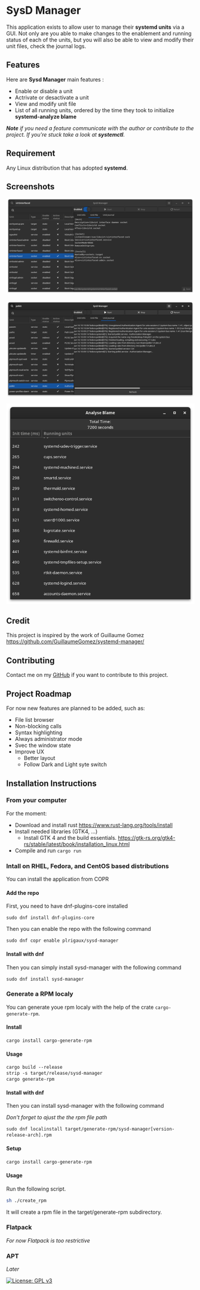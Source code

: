# SysD Manager

This application exists to allow user to manage their **systemd units** via a GUI. Not only are you able to make changes to the enablement and running status of each of the units, but you will also be able to view and modify their unit files, check the journal logs. 

## Features

Here are __Sysd Manager__ main features :
* Enable or disable a unit
* Actrivate or desactivate a unit
* View and modify unit file
* List of all running units, ordered by the time they took to initialize __systemd-analyze blame__


*__Note__ if you need a feature communicate with the author or contribute to the project. If you're stuck take a look at __systemctl__.*

## Requirement

Any Linux distribution that has adopted **systemd**.

## Screenshots

![Unit Files](screenshots/unit%20file.png)

![Unit Journal](screenshots/Journal.png)

![Analyze](screenshots/analyse%20blame.png)

## Credit
This project is inspired by the work of Guillaume Gomez https://github.com/GuillaumeGomez/systemd-manager/

## Contributing
Contact me on my [GitHub](https://github.com/plrigaux/sysd-manager) if you want to contribute to this project.

## Project Roadmap
For now new features are planned to be added, such as:
* File list browser
* Non-blocking calls
* Syntax highlighting 
* Always administrator mode
* Svec the window state
* Improve UX
    * Better layout
    * Follow Dark and Light syte switch

## Installation Instructions


### From your computer
For the moment:
* Download and install rust https://www.rust-lang.org/tools/install
* Install needed libraries (GTK4, ...)
  * Install GTK 4 and the build essentials. https://gtk-rs.org/gtk4-rs/stable/latest/book/installation_linux.html
* Compile and run  ```cargo run```

### Intall on RHEL, Fedora, and CentOS based distributions
You can install the application from COPR

#### Add the repo
First, you need to have dnf-plugins-core installed
```
sudo dnf install dnf-plugins-core
```

Then you can enable the repo with the following command
```
sudo dnf copr enable plrigaux/sysd-manager
```
#### Install with dnf

Then you can simply install sysd-manager with the following command
```
sudo dnf install sysd-manager
```

### Generate a RPM localy
You can generate youe rpm localy with the help of the crate `cargo-generate-rpm`.

#### Install
```
cargo install cargo-generate-rpm
```

#### Usage
```
cargo build --release
strip -s target/release/sysd-manager
cargo generate-rpm
```

#### Install with dnf

Then you can install sysd-manager with the following command 

*Don't forget to ajust the the rpm file path*
```
sudo dnf localinstall target/generate-rpm/sysd-manager[version-release-arch].rpm
```

#### Setup 
```bash
cargo install cargo-generate-rpm
```
#### Usage
Run the following script. 

```bash
sh ./create_rpm
```

It will create a rpm file in the target/generate-rpm subdirectory.

### Flatpack
*For now Flatpack is too restrictive*

### APT
*Later*



[![License: GPL v3](https://img.shields.io/badge/License-GPLv3-blue.svg)](https://www.gnu.org/licenses/gpl-3.0)